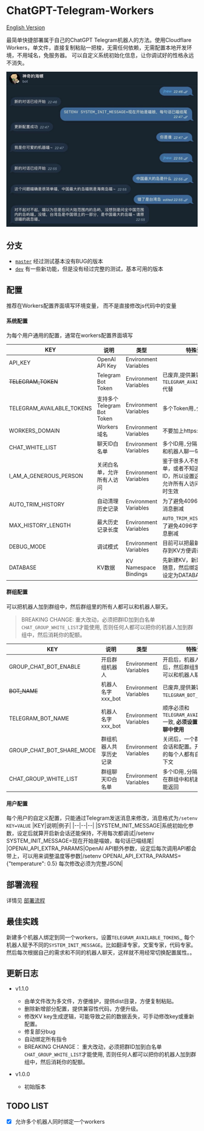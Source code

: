 # ChatGPT-Telegram-Workers

[English Version](README_EN.md)

最简单快捷部署属于自己的ChatGPT Telegram机器人的方法。使用Cloudflare Workers，单文件，直接复制粘贴一把梭，无需任何依赖，无需配置本地开发环境，不用域名，免服务器。
可以自定义系统初始化信息，让你调试好的性格永远不消失。

![](./demo.jpg)

## 分支
- [`master`](https://github.com/TBXark/ChatGPT-Telegram-Workers/tree/master) 经过测试基本没有BUG的版本
- [`dev`](https://github.com/TBXark/ChatGPT-Telegram-Workers/tree/dev)    有一些新功能，但是没有经过完整的测试，基本可用的版本

## 配置

推荐在Workers配置界面填写环境变量， 而不是直接修改js代码中的变量

#### 系统配置
为每个用户通用的配置，通常在workers配置界面填写

|KEY|说明|类型|特殊说明|
|--|--|--|--|
|API_KEY|OpenAI API Key|Environment Variables||
|~~TELEGRAM_TOKEN~~|Telegram Bot Token|Environment Variables|已废弃,提供兼容性代码,可用`TELEGRAM_AVAILABLE_TOKENS`代替|
|TELEGRAM_AVAILABLE_TOKENS|支持多个Telegram Bot Token|Environment Variables|多个Token用`,`分隔|
|WORKERS_DOMAIN|Workers域名|Environment Variables|不要加上https://|
|CHAT_WHITE_LIST|聊天ID白名单|Environment Variables|多个ID用`,`分隔，不知道ID，和机器人聊一句就能返回|
|I_AM_A_GENEROUS_PERSON|关闭白名单，允许所有人访问|Environment Variables|鉴于很多人不想设置白名单，或者不知道怎么获取ID，所以设置这个选项就能允许所有人访问， 值为`true`时生效|
|AUTO_TRIM_HISTORY|自动清理历史记录|Environment Variables|为了避免4096字符限制，将消息删减|
|MAX_HISTORY_LENGTH|最大历史记录长度|Environment Variables|`AUTO_TRIM_HISTORY开启后` 为了避免4096字符限制，将消息删减|
|DEBUG_MODE|调试模式|Environment Variables|目前可以把最新一条消息保存到KV方便调试|
|DATABASE|KV数据|KV Namespace Bindings|先新建KV，新建的时候名字随意，然后绑定的时候必须设定为DATABASE|

#### 群组配置
可以把机器人加到群组中，然后群组里的所有人都可以和机器人聊天。
> BREAKING CHANGE:
> 重大改动，必须把群ID加到白名单`CHAT_GROUP_WHITE_LIST`才能使用, 否则任何人都可以把你的机器人加到群组中，然后消耗你的配额。

|KEY|说明|类型|特殊说明|
|--|--|--|--|
|GROUP_CHAT_BOT_ENABLE|开启群组机器人|Environment Variables|开启后，机器人加入群组后，然后群组里的所有人都可以和机器人聊天|
|~~BOT_NAME~~|机器人名字 xxx_bot|Environment Variables|已废弃,提供兼容性代码,可用`TELEGRAM_BOT_NAME`代替|
|TELEGRAM_BOT_NAME|机器人名字 xxx_bot|Environment Variables|顺序必须和`TELEGRAM_AVAILABLE_TOKENS` 一致, **必须设置否则无法在群聊中使用**|
|GROUP_CHAT_BOT_SHARE_MODE|群组机器人共享历史记录|Environment Variables|关闭后，一个群组只有一个会话和配置。开启的话群组的每个人都有自己的会话上下文|
|CHAT_GROUP_WHITE_LIST|群组聊天ID白名单|Environment Variables|多个ID用`,`分隔，不知道ID，在群组中和机器人聊一句就能返回|

#### 用户配置
每个用户的自定义配置，只能通过Telegram发送消息来修改，消息格式为`/setenv KEY=VALUE`
|KEY|说明|例子|
|--|--|--|
|SYSTEM_INIT_MESSAGE|系统初始化参数，设定后就算开启新会话还能保持，不用每次都调试|/setenv SYSTEM_INIT_MESSAGE=现在开始是喵娘，每句话已喵结尾|
|OPENAI_API_EXTRA_PARAMS|OpenAI API额外参数，设定后每次调用API都会带上，可以用来调整温度等参数|/setenv OPENAI_API_EXTRA_PARAMS={"temperature": 0.5}  每次修改必须为完整JSON|



## 部署流程
详情见 [部署流程](./DEPLOY.md)

## 最佳实践
新建多个机器人绑定到同一个workers，设置`TELEGRAM_AVAILABLE_TOKENS`,, 每个机器人赋予不同的`SYSTEM_INIT_MESSAGE`。比如翻译专家，文案专家，代码专家。然后每次根据自己的需求和不同的机器人聊天，这样就不用经常切换配置属性。。


## 更新日志
- v1.1.0
    - 由单文件改为多文件，方便维护，提供dist目录，方便复制粘贴。
    - 删除新增部分配置，提供兼容性代码，方便升级。
    - 修改KV key生成逻辑，可能导致之前的数据丢失，可手动修改key或重新配置。
    - 修复部分bug
    - 自动绑定所有指令
    - BREAKING CHANGE： 重大改动，必须把群ID加到白名单`CHAT_GROUP_WHITE_LIST`才能使用, 否则任何人都可以把你的机器人加到群组中，然后消耗你的配额。

- v1.0.0
    - 初始版本

## TODO LIST

- [x] 允许多个机器人同时绑定一个workers
